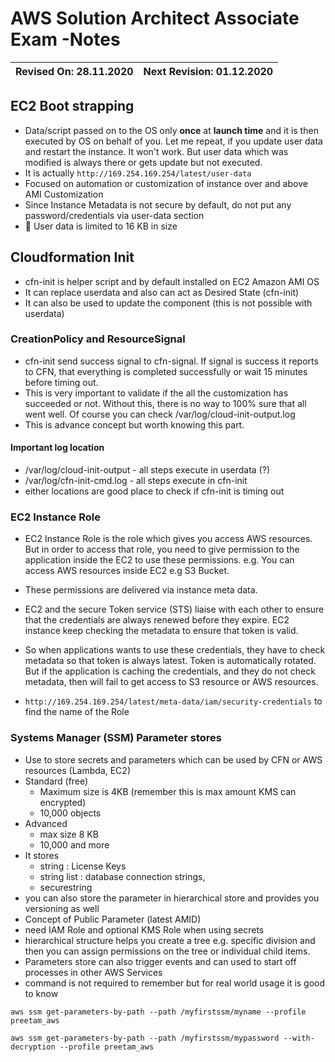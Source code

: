 # AWS Solution Architect Associate Exam -Notes

Revised On: 28.11.2020 | Next Revision: 01.12.2020
-----------------------| -------------------------

## EC2 Boot strapping

* Data/script passed on to the OS only **once** at **launch time** and it is then executed by OS on behalf of you. Let me repeat, if you update user data and restart the instance. It won't work. But user data which was modified is always there or gets update but not executed.
* It is actually `http://169.254.169.254/latest/user-data`
* Focused on automation or customization of instance over and above AMI Customization
* Since Instance Metadata is not secure by default, do not put any password/credentials via user-data section
* :magnet: User data is limited to 16 KB in size

## Cloudformation Init

* cfn-init is helper script and by default installed on EC2 Amazon AMI OS
* It can replace userdata and also can act as Desired State (cfn-init)
* It can also be used to update the component (this is not possible with userdata)
  
### CreationPolicy and ResourceSignal

* cfn-init send success signal to cfn-signal. If signal is success it reports to CFN, that everything is completed successfully or wait 15 minutes before timing out.
* This is very important to validate if the all the customization has succeeded or not. Without this, there is no way to 100% sure that all went well. Of course you can check /var/log/cloud-init-output.log
* This is advance concept but worth knowing this part.

#### Important log location

* /var/log/cloud-init-output - all steps execute in userdata (?)
* /var/log/cfn-init-cmd.log - all steps execute in cfn-init
* either locations are good place to check if cfn-init is timing out

### EC2 Instance Role

* EC2 Instance Role is the role which gives you access AWS resources. But in order to access that role, you need to give permission to the application inside the EC2 to use these permissions. e.g. You can access AWS resources inside EC2 e.g S3 Bucket.
* These permissions are delivered via instance meta data.
* EC2 and the secure Token service (STS) liaise with each other to ensure that the credentials are always renewed before they expire. EC2 instance keep checking the metadata to ensure that token is valid.

* So when applications wants to use these credentials, they have to check metadata so that token is always latest. Token is automatically rotated. But if the application is caching the credentials, and they do not check metadata, then will fail to get access to S3 resource or AWS resources.
* `http://169.254.169.254/latest/meta-data/iam/security-credentials` to find the name of the Role 

### Systems Manager (SSM) Parameter stores

* Use to store secrets and parameters which can be used by CFN or AWS resources (Lambda, EC2)
* Standard (free)
  * Maximum size is 4KB (remember this is max amount KMS can encrypted)
  * 10,000 objects
* Advanced
  * max size 8 KB
  * 10,000 and more
* It stores 
  * string : License Keys
  * string list : database connection strings,
  * securestring
* you can also store the parameter in hierarchical store and provides you versioning as well
* Concept of Public Parameter (latest AMID)
* need IAM Role and optional KMS Role when using secrets
* hierarchical structure helps you create a tree e.g. specific division and then you can assign permissions on the tree or individual child items.
* Parameters store can also trigger events and can used to start off processes in other AWS Services
* command is not required to remember but for real world usage it is good to know

`aws ssm get-parameters-by-path --path /myfirstssm/myname --profile preetam_aws`

`aws ssm get-parameters-by-path --path /myfirstssm/mypassword --with-decryption --profile preetam_aws`
